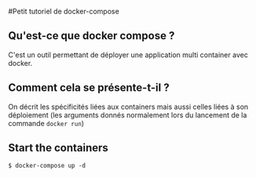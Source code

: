 #Petit tutoriel de docker-compose

## Qu'est-ce que docker compose ?

C'est un outil permettant de déployer une application multi container avec docker.

## Comment cela se présente-t-il ?

On décrit les spécificités liées aux containers mais aussi celles liées à son déploiement (les arguments
donnés normalement lors du lancement de la commande `docker run`)

## Start the containers
``` 
$ docker-compose up -d
```